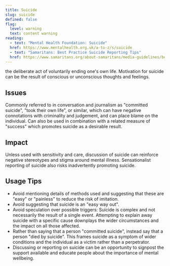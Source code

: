 ```yaml
---
title: Suicide
slug: suicide
defined: false
flag:
  level: warning
  text: content warning
reading:
  - text: "Mental Health Foundation: Suicide"
  href: https://www.mentalhealth.org.uk/a-to-z/s/suicide
  - text: "Samaritans: Best Practice Suicide Reporting Tips"
  href: https://www.samaritans.org/about-samaritans/media-guidelines/best-practice-suicide-reporting-tips/
---
```

the deliberate act of voluntarily ending one's own life. Motivation for suicide can be the result of conscious or unconscious thoughts and feelings.

## Issues

Commonly referred to in conversation and journalism as "committed suicide", "took their own life", or similar, which can have negative connotations with criminality and judgement, and can place blame on the individual. Can also be used in combination with a related measure of "success" which promotes suicide as a desirable result.

## Impact

Unless used with sensitivity and care, discussion of suicide can reinforce negative stereotypes and stigma around mental illness. Sensationalist reporting of suicide also risks inadvertently promoting suicide.

## Usage Tips

- Avoid mentioning details of methods used and suggesting that these are "easy" or "painless" to reduce the risk of imitation. 
- Avoid suggesting that suicide is an "easy way out".
- Avoid speculation over possible triggers: Suicide is complex and not necessarily the result of a single event. Attempting to explain away suicide with a specific cause downplays the wider circumstances and the impact on all those affected.
- Rather than saying that a person "committed suicide", instead say that a person "died by suicide". This frames suicide as a symptom of wider conditions and the individual as a victim rather than a perpetrator.
- Discussing or reporting on suicide can be an opportunity to signpost the support available and educate people about the importance of mental wellbeing.
